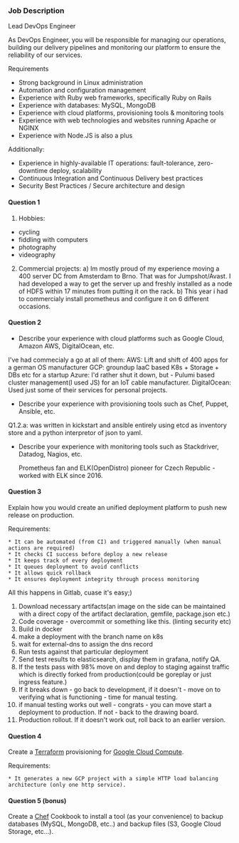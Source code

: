 ### Job Description

Lead DevOps Engineer

As DevOps Engineer, you will be responsible for managing our operations, building our delivery
pipelines and monitoring our platform to ensure the reliability of our services.

Requirements

* Strong background in Linux administration
* Automation and configuration management
* Experience with Ruby web frameworks, specifically Ruby on Rails
* Experience with databases: MySQL, MongoDB
* Experience with cloud platforms, provisioning tools & monitoring tools
* Experience with web technologies and websites running Apache or NGINX
* Experience with Node.JS is also a plus

Additionally:

* Experience in highly-available IT operations: fault-tolerance, zero-downtime deploy, scalability
* Continuous Integration and Continuous Delivery best practices
* Security Best Practices / Secure architecture and design
#### Question 1
1. Hobbies:
  - cycling
  - fiddling with computers
  - photography
  - videography

2. Commercial projects:
 a) Im mostly proud of my experience moving a 400 server DC from Amsterdam to Brno. That was for Jumpshot/Avast. 
    I had developed a way to get the server up and freshly installed as a node of HDFS within 17 minutes from putting it on the rack.
 b) This year i had to commercialy install prometheus and configure it on 6 different occasions.

 #### Question 2

* Describe your experience with cloud platforms such as Google Cloud, Amazon AWS, DigitalOcean, etc.

I've had commecialy a go at all of them:
  AWS: Lift and shift of 400 apps for a german OS manufacturer
  GCP: groundup IaaC based K8s + Storage + DBs etc for a startup
  Azure: I'd rather shut it down, but - Pulumi based cluster management(I used JS) for an IoT cable manufacturer. 
  DigitalOcean: Used just some of their services for personal projects. 

* Describe your experience with provisioning tools such as Chef, Puppet, Ansible, etc.

 Q1.2.a: was written in kickstart and ansible entirely using etcd as inventory store and a python interpretor of json to yaml. 

* Describe your experience with monitoring tools such as Stackdriver, Datadog, Nagios, etc.

  Prometheus fan and ELK(OpenDistro) pioneer for Czech Republic - worked with ELK since 2016.

#### Question 3

Explain how you would create an unified deployment platform to push new release on production.

Requirements:

    * It can be automated (from CI) and triggered manually (when manual actions are required)
    * It checks CI success before deploy a new release
    * It keeps track of every deployment
    * It queues deployment to avoid conflicts
    * It allows quick rollback
    * It ensures deployment integrity through process monitoring
All this happens in Gitlab, cuase it's easy;) 
1. Download necessary artifacts(an image on the side can be maintained with a direct copy of the artifact declaration, gemfile, package.json etc.)
2. Code coverage - overcommit or something like this. (linting security etc)
3. Build in docker
4. make a deployment with the branch name on k8s
5. wait for external-dns to assign the dns record
6. Run tests against that particular deployment
7. Send test results to elasticsearch, display them in grafana, notify QA.
8. If the tests pass with 98% move on and deploy to staging against traffic which is directly forked from production(could be goreplay or just ingress feature.)
9. If it breaks down - go back to development, if it doesn't - move on to verifying what is functioning - time for manual testing.
10. if manual testing works out well - congrats - you can move start a deployment to production. If not - back to the drawing board.
11. Production rollout. If it doesn't work out, roll back to an earlier version. 

#### Question 4

Create a [Terraform](https://www.terraform.io/) provisioning for [Google Cloud
Compute](https://cloud.google.com/compute).

Requirements:

    * It generates a new GCP project with a simple HTTP load balancing architecture (only one http service). 

#### Question 5 (bonus)

Create a [Chef](https://www.chef.io/) Cookbook to install a tool (as your convenience) to backup
databases (MySQL, MongoDB, etc..) and backup files (S3, Google Cloud Storage, etc...).
